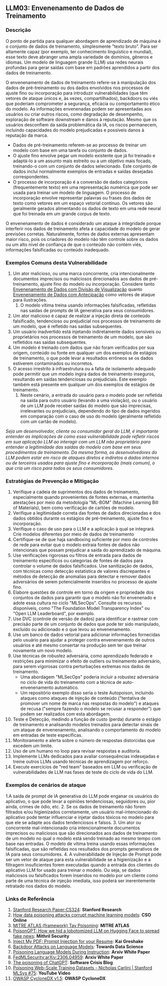 ## LLM03: Envenenamento de Dados de Treinamento

### Descrição

O ponto de partida para qualquer abordagem de aprendizado de máquina é o conjunto de dados de treinamento, simplesmente "texto bruto". Para ser altamente capaz (por exemplo, ter conhecimento linguístico e mundial), esse texto deve abranger uma ampla variedade de domínios, gêneros e idiomas. Um modelo de linguagem grande (LLM) usa redes neurais profundas para gerar saídas com base em padrões aprendidos a partir dos dados de treinamento.

O envenenamento de dados de treinamento refere-se à manipulação dos dados de pré-treinamento ou dos dados envolvidos nos processos de ajuste fino ou incorporação para introduzir vulnerabilidades (que têm vetores de ataque únicos e, às vezes, compartilhados), backdoors ou viés que poderiam comprometer a segurança, eficácia ou comportamento ético do modelo. As informações envenenadas podem ser apresentadas aos usuários ou criar outros riscos, como degradação de desempenho, exploração de software downstream e danos à reputação. Mesmo que os usuários desconfiem da saída problemática da IA, os riscos permanecem, incluindo capacidades do modelo prejudicadas e possíveis danos à reputação da marca.

- Dados de pré-treinamento referem-se ao processo de treinar um modelo com base em uma tarefa ou conjunto de dados.
- O ajuste fino envolve pegar um modelo existente que já foi treinado e adaptá-lo a um assunto mais estreito ou a um objetivo mais focado, treinando-o com um conjunto de dados selecionado. Este conjunto de dados inclui normalmente exemplos de entradas e saídas desejadas correspondentes.
- O processo de incorporação é a conversão de dados categóricos (frequentemente texto) em uma representação numérica que pode ser usada para treinar um modelo de linguagem. O processo de incorporação envolve representar palavras ou frases dos dados de texto como vetores em um espaço vetorial contínuo. Os vetores são geralmente gerados alimentando os dados de texto em uma rede neural que foi treinada em um grande corpus de texto.

O envenenamento de dados é considerado um ataque à integridade porque interferir nos dados de treinamento afeta a capacidade do modelo de gerar previsões corretas. Naturalmente, fontes de dados externas apresentam maior risco, pois os criadores do modelo não têm controle sobre os dados ou um alto nível de confiança de que o conteúdo não contém viés, informações falsificadas ou conteúdo inadequado.


### Exemplos Comuns desta Vulnerabilidade

1. Um ator malicioso, ou uma marca concorrente, cria intencionalmente documentos imprecisos ou maliciosos direcionados aos dados de pré-treinamento, ajuste fino do modelo ou incorporação. Considere tanto [Envenenamento de Dados com Divisão de Visualização](https://github.com/GangGreenTemperTatum/speaking/blob/main/dc604/hacker-summer-camp-23/Ads%20_%20Poisoning%20Web%20Training%20Datasets%20_%20Flow%20Diagram%20-%20Exploit%201%20Split-View%20Data%20Poisoning.jpeg) quanto [Envenenamento de Dados com Antecipação](https://github.com/GangGreenTemperTatum/speaking/blob/main/dc604/hacker-summer-camp-23/Ads%20_%20Poisoning%20Web%20Training%20Datasets%20_%20Flow%20Diagram%20-%20Exploit%202%20Frontrunning%20Data%20Poisoning.jpeg) como vetores de ataque para ilustrações.
   1. O modelo vítima treina usando informações falsificadas, refletidas nas saídas de prompts de IA generativa para seus consumidores.
2. Um ator malicioso é capaz de realizar a injeção direta de conteúdo falsificado, tendencioso ou prejudicial nos processos de treinamento de um modelo, que é refletido nas saídas subsequentes.
3. Um usuário inadvertido está injetando indiretamente dados sensíveis ou proprietários nos processos de treinamento de um modelo, que são refletidos nas saídas subsequentes.
4. Um modelo é treinado com dados que não foram verificados por sua origem, conteúdo ou fonte em qualquer um dos exemplos de estágios de treinamento, o que pode levar a resultados errôneos se os dados estiverem contaminados ou incorretos.
5. O acesso irrestrito à infraestrutura ou a falta de isolamento adequado pode permitir que um modelo ingira dados de treinamento inseguros, resultando em saídas tendenciosas ou prejudiciais. Este exemplo também está presente em qualquer um dos exemplos de estágios de treinamento.
   1. Neste cenário, a entrada do usuário para o modelo pode ser refletida na saída para outro usuário (levando a uma violação), ou o usuário de um LLM pode receber saídas do modelo que são imprecisas, irrelevantes ou prejudiciais, dependendo do tipo de dados ingeridos em comparação com o caso de uso do modelo (geralmente refletido com um cartão de modelo).

*Seja um desenvolvedor, cliente ou consumidor geral do LLM, é importante entender as implicações de como essa vulnerabilidade pode refletir riscos em sua aplicação LLM ao interagir com um LLM não proprietário para entender a legitimidade das saídas do modelo com base em seus procedimentos de treinamento. Da mesma forma, os desenvolvedores do LLM podem estar em risco de ataques diretos e indiretos a dados internos ou de terceiros usados para ajuste fino e incorporação (mais comum), o que cria um risco para todos os seus consumidores.*

### Estratégias de Prevenção e Mitigação

1. Verifique a cadeia de suprimentos dos dados de treinamento, especialmente quando provenientes de fontes externas, e mantenha atestações por meio da metodologia "ML-BOM" (Machine Learning Bill of Materials), bem como verificação de cartões de modelo.
2. Verifique a legitimidade correta das fontes de dados direcionadas e dos dados obtidos durante os estágios de pré-treinamento, ajuste fino e incorporação.
3. Verifique o caso de uso para o LLM e a aplicação à qual se integrará. Crie modelos diferentes por meio de dados de treinamento
4. Certifique-se de que haja sandboxing suficiente por meio de controles de rede para evitar que o modelo extraia fontes de dados não intencionais que possam prejudicar a saída do aprendizado de máquina.
5. Use verificações rigorosas ou filtros de entrada para dados de treinamento específicos ou categorias de fontes de dados para controlar o volume de dados falsificados. Use sanitização de dados, com técnicas como detecção estatística de valores discrepantes e métodos de detecção de anomalias para detectar e remover dados adversários de serem potencialmente inseridos no processo de ajuste fino.
6. Elabore questões de controle em torno da origem e propriedade dos conjuntos de dados para garantir que o modelo não foi envenenado e adote essa cultura no ciclo "MLSecOps". Consulte os recursos disponíveis, como "The Foundation Model Transparency Index" ou "Open LLM Leaderboard", por exemplo.
7. Use DVC (controle de versão de dados) para identificar e rastrear com precisão parte de um conjunto de dados que pode ter sido manipulado, excluído ou adicionado e o que levou ao envenenamento.
8. Use um banco de dados vetorial para adicionar informações fornecidas pelo usuário para ajudar a proteger contra envenenamento de outros usuários e até mesmo consertar na produção sem ter que treinar novamente um novo modelo.
9. Use técnicas de robustez adversária, como aprendizado federado e restrições para minimizar o efeito de outliers ou treinamento adversário, para serem vigorosas contra perturbações extremas nos dados de treinamento.
   - Uma abordagem "MLSecOps" poderia incluir a robustez adversária no ciclo de vida do treinamento com a técnica de auto-envenenamento automático.
   - Um repositório exemplo disso seria o teste Autopoison, incluindo ataques como ataques de injeção de conteúdo ("tentativa de promover um nome de marca nas respostas do modelo") e ataques de recusa ("sempre fazendo o modelo se recusar a responder”) que podem ser realizados com esta abordagem.
10. Teste e Detecção, medindo a função de custo (perda) durante o estágio de treinamento e analisando modelos treinados para detectar sinais de um ataque de envenenamento, analisando o comportamento do modelo em entradas de teste específicas.
11. Monitoramento e alerta sobre o número de respostas distorcidas que excedem um limite.
12. Uso de um humano no loop para revisar respostas e auditoria.
13. Implemente LLMs dedicados para avaliar consequências indesejadas e treine outros LLMs usando técnicas de aprendizagem por reforço.
14. Execute exercícios de "red team" baseados em LLM ou verificação de vulnerabilidades de LLM nas fases de teste do ciclo de vida do LLM.

### Exemplos de cenários de ataque

1.A saída de prompt de IA generativa do LLM pode enganar os usuários do aplicativo, o que pode levar a opiniões tendenciosas, seguidores ou, pior ainda, crimes de ódio, etc.
2. Se os dados de treinamento não forem filtrados e/ou higienizados corretamente, um usuário mal-intencionado do aplicativo pode tentar influenciar e injetar dados tóxicos no modelo para que ele se adapte aos dados tendenciosos e falsos.
3. Um ator ou concorrente mal-intencionado cria intencionalmente documentos imprecisos ou maliciosos que são direcionados aos dados de treinamento de um modelo no qual o modelo está sendo treinado ao mesmo tempo com base nas entradas. O modelo de vítima treina usando essas informações falsificadas, que são refletidas nos resultados dos prompts generativos de IA para seus consumidores.
4. A vulnerabilidade de Injeção de Prompt pode ser um vetor de ataque para esta vulnerabilidade se a higienização e a filtragem insuficientes forem executadas quando a entrada dos clientes do aplicativo LLM for usado para treinar o modelo. Ou seja, se dados maliciosos ou falsificados forem inseridos no modelo por um cliente como parte de uma técnica de injeção imediata, isso poderá ser inerentemente retratado nos dados do modelo.


### Links de Referência

1. [Stanford Research Paper:CS324](https://stanford-cs324.github.io/winter2022/lectures/data/): **Stanford Research**
2. [How data poisoning attacks corrupt machine learning models](https://www.csoonline.com/article/3613932/how-data-poisoning-attacks-corrupt-machine-learning-models.html): **CSO Online**
3. [MITRE ATLAS (framework) Tay Poisoning](https://atlas.mitre.org/studies/AML.CS0009/): **MITRE ATLAS**
4. [PoisonGPT: How we hid a lobotomized LLM on Hugging Face to spread fake news](https://blog.mithrilsecurity.io/poisongpt-how-we-hid-a-lobotomized-llm-on-hugging-face-to-spread-fake-news/): **Mithril Security**
5. [Inject My PDF: Prompt Injection for your Resume](https://kai-greshake.de/posts/inject-my-pdf/): **Kai Greshake**
6. [Backdoor Attacks on Language Models](https://towardsdatascience.com/backdoor-attacks-on-language-models-can-we-trust-our-models-weights-73108f9dcb1f): **Towards Data Science**
7. [Poisoning Language Models During Instruction](https://arxiv.org/abs/2305.00944): **Arxiv White Paper**
8. [FedMLSecurity:arXiv:2306.04959](https://arxiv.org/abs/2306.04959): **Arxiv White Paper**
9. [The poisoning of ChatGPT](https://softwarecrisis.dev/letters/the-poisoning-of-chatgpt/): **Software Crisis Blog**
10. [Poisoning Web-Scale Training Datasets - Nicholas Carlini | Stanford MLSys #75](https://www.youtube.com/watch?v=h9jf1ikcGyk): **YouTube Video**
11. [OWASP CycloneDX v1.5](https://cyclonedx.org/capabilities/mlbom/): **OWASP CycloneDX**
